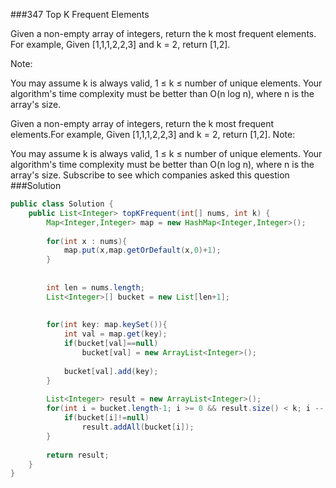 ###347 Top K Frequent Elements

Given a non-empty array of integers, return the k most frequent elements.
For example,
Given [1,1,1,2,2,3] and k = 2, return [1,2].

Note: 

You may assume k is always valid, 1 ≤ k ≤ number of unique elements.
Your algorithm's time complexity must be better than O(n log n), where n is the array's size.

Given a non-empty array of integers, return the k most frequent elements.For example,
Given [1,1,1,2,2,3] and k = 2, return [1,2].
Note: 

You may assume k is always valid, 1 ≤ k ≤ number of unique elements.
Your algorithm's time complexity must be better than O(n log n), where n is the array's size.
Subscribe to see which companies asked this question
###Solution
```java
public class Solution {
    public List<Integer> topKFrequent(int[] nums, int k) {
        Map<Integer,Integer> map = new HashMap<Integer,Integer>();
        
        for(int x : nums){
            map.put(x,map.getOrDefault(x,0)+1);
        }
        
        
        int len = nums.length; 
        List<Integer>[] bucket = new List[len+1];
        
        
        for(int key: map.keySet()){
            int val = map.get(key);
            if(bucket[val]==null)
                bucket[val] = new ArrayList<Integer>();
                
            bucket[val].add(key);
        }
        
        List<Integer> result = new ArrayList<Integer>();
        for(int i = bucket.length-1; i >= 0 && result.size() < k; i --){
            if(bucket[i]!=null)
                result.addAll(bucket[i]);
        }
        
        return result;
    }
}